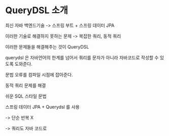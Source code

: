 # QueryDSL 소개

최신 자바 백엔드기술 
->  스프링 부트 + 스프링 데이터 JPA

이러한 기술로 해결하지 못하는 문제
->  복잡한 쿼리, 동적 쿼리

이러한 문제들을 해결해주는 것이 QueryDSL

querydsl 은 자바언어의 한계를 넘어서 쿼리를 문자가 아니라 자바코드로 작성할 수 있도록 도와준다.

문법 오류를 컴파일 시점에 잡아준다.

동적 쿼리 문제를 해결

쉬운 SQL 스타일 문법

스프링 데이터 JPA + Querydsl 를 사용

-> 단순 반복 X

-> 쿼리도 자바 코드로


